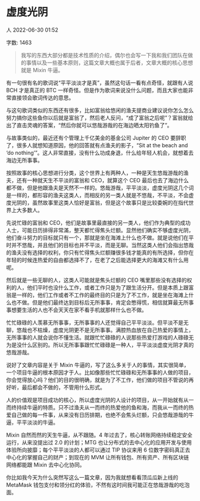# 虚度光阴

人
2022-06-30 01:52

字数: 1463
> 我写的东西大部分都是技术性质的介绍，偶尔也会写一下我和我们团队在做的事情以及一些基本原则，这篇文章大概也属于后者，文章大概的核心思想就是 Mixin 牛逼。

有一句很有名的歌词说“平平淡淡才是真”，虽然这句话一看有点奇怪，就跟有人说 BCH 才是真正的 BTC 一样奇怪。但是作为歌词来说没什么问题，而且大家也能非常直接领会歌词传达的意思。

与这句歌词类似的东西还有很多，比如富翁给悠闲的渔夫提商业建议说你怎么怎么努力搞你这些鱼你以后就是富翁了，然后老人反问，“成了富翁之后呢”？富翁就给出了直击灵魂的答案，“然后你就可以悠哉游哉的在海边晒太阳钓鱼了”。

与故事类似的，最近还有个管理上千亿美金的基金公司 Jupiter 的 CEO 要辞职了，很多人就想知道原因，他的回答就有点渔夫的影子，“Sit at the beach and ‘do nothing’”。这人非常直接，没有什么功成身退，什么给年轻人机会，就想着去海边无所事事。

按照故事的核心思想进行分类，这个世界上有两种人，一种是天生悠哉游哉的渔夫，还有一种就天生不平淡的富翁和 CEO，就算这个 CEO 最后也去了海边什么都不做，但是他跟渔夫是天然不一样的。悠哉游哉，平平淡淡，虚度光阴这几个词是一样的，都形容的渔夫这类人，而相反的另一类人就是不悠哉，不平淡，不会虚度光阴的，虽然故事里这类人恰好是富翁，但是这个故事只是比较委婉的在指代世界上大多数人。

先说忙碌的富翁和 CEO，他们是故事里最直接的另一类人，他们作为典型的成功人士，可能日历排得非常滿，整天都忙得焦头烂额。显然他们确实不够虚度光阴，他们奋斗努力的目标就只有一个，那就是坐在海滩上什么也不做。就是说他们在平时并不悠哉，并且他们的目标也并不平淡，而是无聊。当然这类人他们会指出悠哉的渔夫没有选择的权利，你只有忙得焦头烂额赚很多钱才能真的有所选择，但你在年轻的时候连热爱的自由都选择不了，在老了之后能选择更大的海滩又有什么用呢。

然后就是一些无聊的人，这类人可能就是焦头烂额的 CEO 嘴里那些没有选择的权利的人，他们平时也没什么工作，或者工作只是为了跟生活分开。但是本质上跟富翁是一样的，他们工作或者不工作的最终目的只是为了不工作，就是坐在海滩上什么也不做。但是他们最终达到目标后无所事事，肯定会憋得慌，相信就算最无所事事想要生活的人也不会天天在家不看手机就那样什么也不做。

忙忙碌碌的人羡慕无所事事，无所事事的人还觉得自己平平淡淡。但平淡不是无聊，悠哉也不枯燥，虚度光阴更不是无所事事。满腔热血放在自己热爱的事情上，无所事事的人就会说你不懂生活。就跟忙忙碌碌的人说那些热爱打游戏的人碌碌无为是没什么区别的。所以无所事事跟忙忙碌碌是一种人，平平淡淡虚度光阴才真的悠哉游哉。

说好了文章内容是关于 Mixin 牛逼的，写了这么多关于人的事情，其实很简单，一个项目牛逼的根本原因才于人。比如像那些忙忙碌碌和无所事事的人做的项目，你会觉得放心吗？他们的目的很明确，就是为了不工作，他们做的项目不管说的再好听，最后都会不做的，不管用什么形式。

人的价值观是项目成功的核心，所以虚度光阴的人设计的项目，从一开始就有从一而终持续牛逼的特质。只不过渔夫从一而终的热爱他的鱼和海，而我从一而终的热爱自己做的每一件事，从来没有日历排期，也绝不会焦头烂额，只会悠哉游哉的牛逼，平平淡淡的牛逼。

Mixin 自然而然的天生牛逼，从不跟随。4 年过去了，核心转账网络持续稳定安全运行，从来没提出过 2.0 的计划；MTG 也让分布式的去中心化的应用开发与使用体验所向披靡；每个平平淡淡的人都可以通过 TIP 协议来用 6 位数字密码真正去中心化的掌握自己的财产；到现在的 MVM 让所有钱包、所有资产、所有区块链网络都能跟 Mixin 去中心化协同。

你比如我今天为什么突然写这么一篇文章，因为我就想看看顶瓜瓜新上线的 MetaMask 钱包支付和领分红的体验，不然有这时间我可能正在悠哉游哉的吃泡面。
